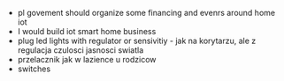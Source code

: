 * pl govement should organize some financing and evenrs around home iot
* I would build iot smart home business
* plug led lights with regulator or sensivitiy - jak na korytarzu, ale z regulacja czulosci jasnosci swiatla
* przelacznik jak w lazience u rodzicow
* switches
